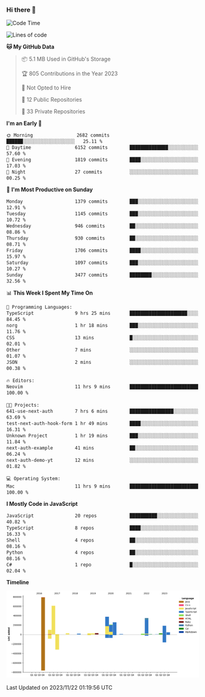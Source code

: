### Hi there 👋

<!--
**Clumsy-Coder/Clumsy-Coder** is a ✨ _special_ ✨ repository because its `README.md` (this file) appears on your GitHub profile.

Here are some ideas to get you started:

- 🔭 I’m currently working on ...
- 🌱 I’m currently learning ...
- 👯 I’m looking to collaborate on ...
- 🤔 I’m looking for help with ...
- 💬 Ask me about ...
- 📫 How to reach me: ...
- 😄 Pronouns: ...
- ⚡ Fun fact: ...
-->

<!-- anmol098/waka-readme-stats -->
<!--START_SECTION:waka-->
![Code Time](http://img.shields.io/badge/Code%20Time-461%20hrs%2021%20mins-blue)

![Lines of code](https://img.shields.io/badge/From%20Hello%20World%20I%27ve%20Written-3.1%20million%20lines%20of%20code-blue)

**🐱 My GitHub Data** 

> 📦 5.1 MB Used in GitHub's Storage 
 > 
> 🏆 805 Contributions in the Year 2023
 > 
> 🚫 Not Opted to Hire
 > 
> 📜 12 Public Repositories 
 > 
> 🔑 33 Private Repositories 
 > 
**I'm an Early 🐤** 

```text
🌞 Morning                2682 commits        ██████░░░░░░░░░░░░░░░░░░░   25.11 % 
🌆 Daytime                6152 commits        ██████████████░░░░░░░░░░░   57.60 % 
🌃 Evening                1819 commits        ████░░░░░░░░░░░░░░░░░░░░░   17.03 % 
🌙 Night                  27 commits          ░░░░░░░░░░░░░░░░░░░░░░░░░   00.25 % 
```
📅 **I'm Most Productive on Sunday** 

```text
Monday                   1379 commits        ███░░░░░░░░░░░░░░░░░░░░░░   12.91 % 
Tuesday                  1145 commits        ███░░░░░░░░░░░░░░░░░░░░░░   10.72 % 
Wednesday                946 commits         ██░░░░░░░░░░░░░░░░░░░░░░░   08.86 % 
Thursday                 930 commits         ██░░░░░░░░░░░░░░░░░░░░░░░   08.71 % 
Friday                   1706 commits        ████░░░░░░░░░░░░░░░░░░░░░   15.97 % 
Saturday                 1097 commits        ███░░░░░░░░░░░░░░░░░░░░░░   10.27 % 
Sunday                   3477 commits        ████████░░░░░░░░░░░░░░░░░   32.56 % 
```


📊 **This Week I Spent My Time On** 

```text
💬 Programming Languages: 
TypeScript               9 hrs 25 mins       █████████████████████░░░░   84.45 % 
norg                     1 hr 18 mins        ███░░░░░░░░░░░░░░░░░░░░░░   11.76 % 
CSS                      13 mins             █░░░░░░░░░░░░░░░░░░░░░░░░   02.01 % 
Other                    7 mins              ░░░░░░░░░░░░░░░░░░░░░░░░░   01.07 % 
JSON                     2 mins              ░░░░░░░░░░░░░░░░░░░░░░░░░   00.38 % 

🔥 Editors: 
Neovim                   11 hrs 9 mins       █████████████████████████   100.00 % 

🐱‍💻 Projects: 
641-use-next-auth        7 hrs 6 mins        ████████████████░░░░░░░░░   63.69 % 
test-next-auth-hook-form 1 hr 49 mins        ████░░░░░░░░░░░░░░░░░░░░░   16.31 % 
Unknown Project          1 hr 19 mins        ███░░░░░░░░░░░░░░░░░░░░░░   11.84 % 
next-auth-example        41 mins             ██░░░░░░░░░░░░░░░░░░░░░░░   06.24 % 
next-auth-demo-yt        12 mins             ░░░░░░░░░░░░░░░░░░░░░░░░░   01.82 % 

💻 Operating System: 
Mac                      11 hrs 9 mins       █████████████████████████   100.00 % 
```

**I Mostly Code in JavaScript** 

```text
JavaScript               20 repos            ██████████░░░░░░░░░░░░░░░   40.82 % 
TypeScript               8 repos             ████░░░░░░░░░░░░░░░░░░░░░   16.33 % 
Shell                    4 repos             ██░░░░░░░░░░░░░░░░░░░░░░░   08.16 % 
Python                   4 repos             ██░░░░░░░░░░░░░░░░░░░░░░░   08.16 % 
C#                       1 repo              █░░░░░░░░░░░░░░░░░░░░░░░░   02.04 % 
```



**Timeline**

![Lines of Code chart](https://raw.githubusercontent.com/Clumsy-Coder/Clumsy-Coder/main/assets/bar_graph.png)


 Last Updated on 2023/11/22 01:19:56 UTC
<!--END_SECTION:waka-->
